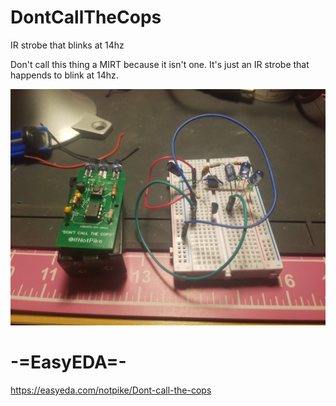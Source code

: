 # DontCallTheCops
IR strobe that blinks at 14hz

Don't call this thing a MIRT because it isn't one. It's just an IR strobe that happends to blink at 14hz.

![screenshot](/DojsST5VsAUhkS5.jpg)

# -=EasyEDA=-
https://easyeda.com/notpike/Dont-call-the-cops
